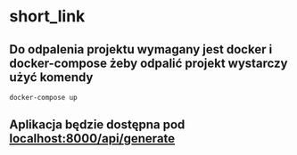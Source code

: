 # short_link
## Do odpalenia projektu wymagany jest docker i docker-compose żeby odpalić projekt wystarczy użyć komendy

```
docker-compose up
```

## Aplikacja będzie dostępna pod [localhost:8000/api/generate](http://localhost:8000/api/generate)
